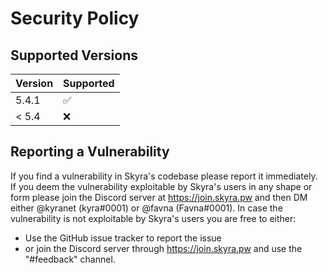 # Security Policy

## Supported Versions

| Version | Supported          |
| ------- | ------------------ |
| 5.4.1   | :white_check_mark: |
| < 5.4   | :x:                |

## Reporting a Vulnerability

If you find a vulnerability in Skyra's codebase please report it immediately.
If you deem the vulnerability exploitable by Skyra's users in any shape or form please join the Discord server at https://join.skyra.pw and then DM either @kyranet (kyra#0001) or @favna (Favna#0001).
In case the vulnerability is not exploitable by Skyra's users you are free to either:

- Use the GitHub issue tracker to report the issue
- or join the Discord server through https://join.skyra.pw and use the "#feedback" channel.
